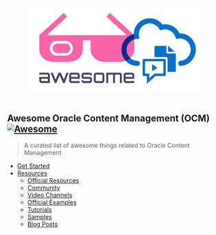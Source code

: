 <p align="center">
  <br>
  <img width="400" src="./awesome.png" alt="logo of awesome-OCM repository">
  <br>
  <br>
</p>

## Awesome Oracle Content Management (OCM) [![Awesome](https://awesome.re/badge.svg)](https://awesome.re)


> A curated list of awesome things related to Oracle Content Management

- [Get Started](#get-started)
- [Resources](#resources)
  - [Official Resources](#official-resources)
  - [Community](#community)
  - [Video Channels](#youtube-channels)
  - [Official Examples](#official-examples)
  - [Tutorials](#tutorials)
  - [Samples](#examples)
  - [Blog Posts](#blog-posts)
